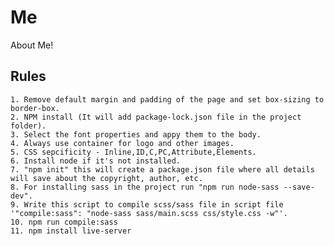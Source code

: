 # Me
About Me!

## Rules
    1. Remove default margin and padding of the page and set box-sizing to border-box.             
    2. NPM install (It will add package-lock.json file in the project folder).
    3. Select the font properties and appy them to the body.
    4. Always use container for logo and other images.
    5. CSS sepcificity - Inline,ID,C,PC,Attribute,Elements.
    6. Install node if it's not installed.
    7. "npm init" this will create a package.json file where all details will save about the copyright, author, etc.
    8. For installing sass in the project run "npm run node-sass --save-dev".
    9. Write this script to compile scss/sass file in script file '"compile:sass": "node-sass sass/main.scss css/style.css -w"'. 
    10. npm run compile:sass
    11. npm install live-server
